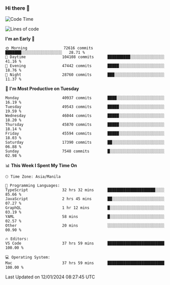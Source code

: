 ### Hi there 👋

<!--START_SECTION:waka-->
![Code Time](http://img.shields.io/badge/Code%20Time-4%2C705%20hrs%2020%20mins-blue)

![Lines of code](https://img.shields.io/badge/From%20Hello%20World%20I%27ve%20Written-111.5%20million%20lines%20of%20code-blue)

**I'm an Early 🐤** 

```text
🌞 Morning                72616 commits       ███████░░░░░░░░░░░░░░░░░░   28.71 % 
🌆 Daytime                104108 commits      ██████████░░░░░░░░░░░░░░░   41.16 % 
🌃 Evening                47442 commits       █████░░░░░░░░░░░░░░░░░░░░   18.76 % 
🌙 Night                  28760 commits       ███░░░░░░░░░░░░░░░░░░░░░░   11.37 % 
```
📅 **I'm Most Productive on Tuesday** 

```text
Monday                   40937 commits       ████░░░░░░░░░░░░░░░░░░░░░   16.19 % 
Tuesday                  49543 commits       █████░░░░░░░░░░░░░░░░░░░░   19.59 % 
Wednesday                46044 commits       █████░░░░░░░░░░░░░░░░░░░░   18.20 % 
Thursday                 45870 commits       █████░░░░░░░░░░░░░░░░░░░░   18.14 % 
Friday                   45594 commits       █████░░░░░░░░░░░░░░░░░░░░   18.03 % 
Saturday                 17390 commits       ██░░░░░░░░░░░░░░░░░░░░░░░   06.88 % 
Sunday                   7548 commits        █░░░░░░░░░░░░░░░░░░░░░░░░   02.98 % 
```


📊 **This Week I Spent My Time On** 

```text
🕑︎ Time Zone: Asia/Manila

💬 Programming Languages: 
TypeScript               32 hrs 32 mins      █████████████████████░░░░   85.66 % 
JavaScript               2 hrs 45 mins       ██░░░░░░░░░░░░░░░░░░░░░░░   07.27 % 
GraphQL                  1 hr 12 mins        █░░░░░░░░░░░░░░░░░░░░░░░░   03.19 % 
YAML                     58 mins             █░░░░░░░░░░░░░░░░░░░░░░░░   02.57 % 
Other                    20 mins             ░░░░░░░░░░░░░░░░░░░░░░░░░   00.90 % 

🔥 Editors: 
VS Code                  37 hrs 59 mins      █████████████████████████   100.00 % 

💻 Operating System: 
Mac                      37 hrs 59 mins      █████████████████████████   100.00 % 
```


 Last Updated on 12/01/2024 08:27:45 UTC
<!--END_SECTION:waka-->


<!--
**rad182/rad182** is a ✨ _special_ ✨ repository because its `README.md` (this file) appears on your GitHub profile.

Here are some ideas to get you started:

- 🔭 I’m currently working on ...
- 🌱 I’m currently learning ...
- 👯 I’m looking to collaborate on ...
- 🤔 I’m looking for help with ...
- 💬 Ask me about ...
- 📫 How to reach me: ...
- 😄 Pronouns: ...
- ⚡ Fun fact: ...
-->
